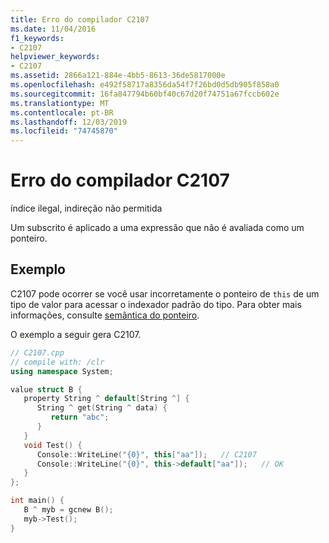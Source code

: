 ```yaml
---
title: Erro do compilador C2107
ms.date: 11/04/2016
f1_keywords:
- C2107
helpviewer_keywords:
- C2107
ms.assetid: 2866a121-884e-4bb5-8613-36de5817000e
ms.openlocfilehash: e492f58717a8356da54f7f26bd0d5db905f858a0
ms.sourcegitcommit: 16fa847794b60bf40c67d20f74751a67fccb602e
ms.translationtype: MT
ms.contentlocale: pt-BR
ms.lasthandoff: 12/03/2019
ms.locfileid: "74745870"
---
```

# <a name="compiler-error-c2107"></a>Erro do compilador C2107

índice ilegal, indireção não permitida

Um subscrito é aplicado a uma expressão que não é avaliada como um ponteiro.

## <a name="example"></a>Exemplo

C2107 pode ocorrer se você usar incorretamente o ponteiro de `this` de um tipo de valor para acessar o indexador padrão do tipo. Para obter mais informações, consulte [semântica do ponteiro](../../dotnet/how-to-define-and-consume-classes-and-structs-cpp-cli.md#BKMK_Semantics_of_the_this_pointer).

O exemplo a seguir gera C2107.

```cpp
// C2107.cpp
// compile with: /clr
using namespace System;

value struct B {
   property String ^ default[String ^] {
      String ^ get(String ^ data) {
         return "abc";
      }
   }
   void Test() {
      Console::WriteLine("{0}", this["aa"]);   // C2107
      Console::WriteLine("{0}", this->default["aa"]);   // OK
   }
};

int main() {
   B ^ myb = gcnew B();
   myb->Test();
}
```
